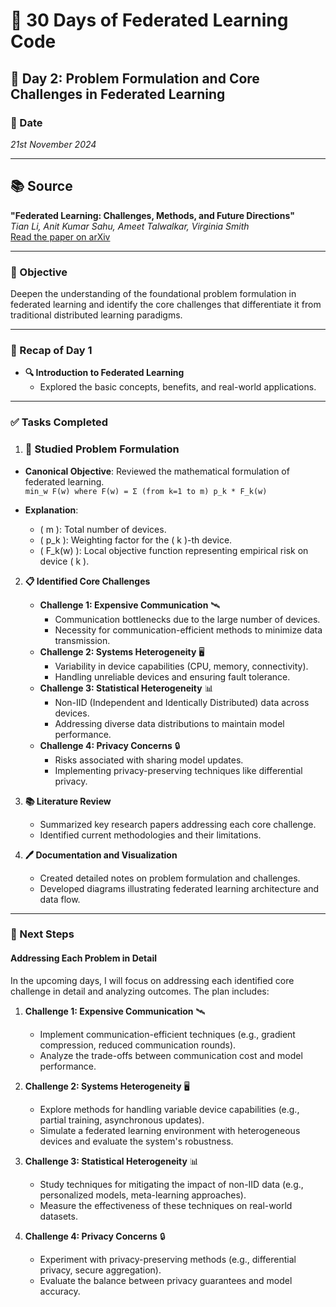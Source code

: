 # 🚀 30 Days of Federated Learning Code

## 📅 Day 2: Problem Formulation and Core Challenges in Federated Learning

### 📆 Date
*21st November 2024*

---

## 📚 Source
**"Federated Learning: Challenges, Methods, and Future Directions"**  
*Tian Li, Anit Kumar Sahu, Ameet Talwalkar, Virginia Smith*  
[Read the paper on arXiv](https://arxiv.org/pdf/1908.07873)

---

### 🎯 Objective
Deepen the understanding of the foundational problem formulation in federated learning and identify the core challenges that differentiate it from traditional distributed learning paradigms. 

---

### 🔄 Recap of Day 1
- **🔍 Introduction to Federated Learning**
  - Explored the basic concepts, benefits, and real-world applications.

---

### ✅ Tasks Completed

1. ### **🧠 Studied Problem Formulation**

- **Canonical Objective**: Reviewed the mathematical formulation of federated learning.  
  `min_w F(w) where F(w) = Σ (from k=1 to m) p_k * F_k(w)`


- **Explanation**:
  - \( m \): Total number of devices.
  - \( p_k \): Weighting factor for the \( k \)-th device.
  - \( F_k(w) \): Local objective function representing empirical risk on device \( k \).


2. **📋 Identified Core Challenges**
   - **Challenge 1: Expensive Communication** 🛰️
     - Communication bottlenecks due to the large number of devices.
     - Necessity for communication-efficient methods to minimize data transmission.
   - **Challenge 2: Systems Heterogeneity** 🖥️
     - Variability in device capabilities (CPU, memory, connectivity).
     - Handling unreliable devices and ensuring fault tolerance.
   - **Challenge 3: Statistical Heterogeneity** 📊
     - Non-IID (Independent and Identically Distributed) data across devices.
     - Addressing diverse data distributions to maintain model performance.
   - **Challenge 4: Privacy Concerns** 🔒
     - Risks associated with sharing model updates.
     - Implementing privacy-preserving techniques like differential privacy.

3. **📚 Literature Review**
   - Summarized key research papers addressing each core challenge.
   - Identified current methodologies and their limitations.

4. **🖊️ Documentation and Visualization**
   - Created detailed notes on problem formulation and challenges.
   - Developed diagrams illustrating federated learning architecture and data flow.

---

### 🔮 Next Steps

#### Addressing Each Problem in Detail
In the upcoming days, I will focus on addressing each identified core challenge in detail and analyzing outcomes. The plan includes:

1. **Challenge 1: Expensive Communication** 🛰️
   - Implement communication-efficient techniques (e.g., gradient compression, reduced communication rounds).
   - Analyze the trade-offs between communication cost and model performance.

2. **Challenge 2: Systems Heterogeneity** 🖥️
   - Explore methods for handling variable device capabilities (e.g., partial training, asynchronous updates).
   - Simulate a federated learning environment with heterogeneous devices and evaluate the system's robustness.

3. **Challenge 3: Statistical Heterogeneity** 📊
   - Study techniques for mitigating the impact of non-IID data (e.g., personalized models, meta-learning approaches).
   - Measure the effectiveness of these techniques on real-world datasets.

4. **Challenge 4: Privacy Concerns** 🔒
   - Experiment with privacy-preserving methods (e.g., differential privacy, secure aggregation).
   - Evaluate the balance between privacy guarantees and model accuracy.


